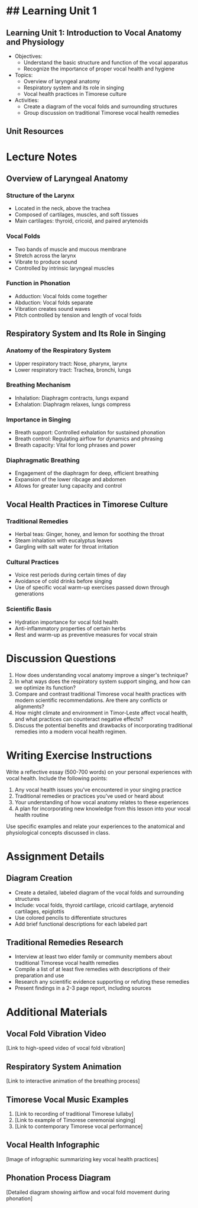 # ## Learning Unit 1

## Learning Unit 1: Introduction to Vocal Anatomy and Physiology
- Objectives:
  * Understand the basic structure and function of the vocal apparatus
  * Recognize the importance of proper vocal health and hygiene
- Topics:
  * Overview of laryngeal anatomy
  * Respiratory system and its role in singing
  * Vocal health practices in Timorese culture
- Activities:
  * Create a diagram of the vocal folds and surrounding structures
  * Group discussion on traditional Timorese vocal health remedies

## Unit Resources

# Lecture Notes

## Overview of Laryngeal Anatomy

### Structure of the Larynx
- Located in the neck, above the trachea
- Composed of cartilages, muscles, and soft tissues
- Main cartilages: thyroid, cricoid, and paired arytenoids

### Vocal Folds
- Two bands of muscle and mucous membrane
- Stretch across the larynx
- Vibrate to produce sound
- Controlled by intrinsic laryngeal muscles

### Function in Phonation
- Adduction: Vocal folds come together
- Abduction: Vocal folds separate
- Vibration creates sound waves
- Pitch controlled by tension and length of vocal folds

## Respiratory System and Its Role in Singing

### Anatomy of the Respiratory System
- Upper respiratory tract: Nose, pharynx, larynx
- Lower respiratory tract: Trachea, bronchi, lungs

### Breathing Mechanism
- Inhalation: Diaphragm contracts, lungs expand
- Exhalation: Diaphragm relaxes, lungs compress

### Importance in Singing
- Breath support: Controlled exhalation for sustained phonation
- Breath control: Regulating airflow for dynamics and phrasing
- Breath capacity: Vital for long phrases and power

### Diaphragmatic Breathing
- Engagement of the diaphragm for deep, efficient breathing
- Expansion of the lower ribcage and abdomen
- Allows for greater lung capacity and control

## Vocal Health Practices in Timorese Culture

### Traditional Remedies
- Herbal teas: Ginger, honey, and lemon for soothing the throat
- Steam inhalation with eucalyptus leaves
- Gargling with salt water for throat irritation

### Cultural Practices
- Voice rest periods during certain times of day
- Avoidance of cold drinks before singing
- Use of specific vocal warm-up exercises passed down through generations

### Scientific Basis
- Hydration importance for vocal fold health
- Anti-inflammatory properties of certain herbs
- Rest and warm-up as preventive measures for vocal strain

# Discussion Questions

1. How does understanding vocal anatomy improve a singer's technique?
2. In what ways does the respiratory system support singing, and how can we optimize its function?
3. Compare and contrast traditional Timorese vocal health practices with modern scientific recommendations. Are there any conflicts or alignments?
4. How might climate and environment in Timor-Leste affect vocal health, and what practices can counteract negative effects?
5. Discuss the potential benefits and drawbacks of incorporating traditional remedies into a modern vocal health regimen.

# Writing Exercise Instructions

Write a reflective essay (500-700 words) on your personal experiences with vocal health. Include the following points:

1. Any vocal health issues you've encountered in your singing practice
2. Traditional remedies or practices you've used or heard about
3. Your understanding of how vocal anatomy relates to these experiences
4. A plan for incorporating new knowledge from this lesson into your vocal health routine

Use specific examples and relate your experiences to the anatomical and physiological concepts discussed in class.

# Assignment Details

## Diagram Creation
- Create a detailed, labeled diagram of the vocal folds and surrounding structures
- Include: vocal folds, thyroid cartilage, cricoid cartilage, arytenoid cartilages, epiglottis
- Use colored pencils to differentiate structures
- Add brief functional descriptions for each labeled part

## Traditional Remedies Research
- Interview at least two elder family or community members about traditional Timorese vocal health remedies
- Compile a list of at least five remedies with descriptions of their preparation and use
- Research any scientific evidence supporting or refuting these remedies
- Present findings in a 2-3 page report, including sources

# Additional Materials

## Vocal Fold Vibration Video
[Link to high-speed video of vocal fold vibration]

## Respiratory System Animation
[Link to interactive animation of the breathing process]

## Timorese Vocal Music Examples
1. [Link to recording of traditional Timorese lullaby]
2. [Link to example of Timorese ceremonial singing]
3. [Link to contemporary Timorese vocal performance]

## Vocal Health Infographic
[Image of infographic summarizing key vocal health practices]

## Phonation Process Diagram
[Detailed diagram showing airflow and vocal fold movement during phonation]